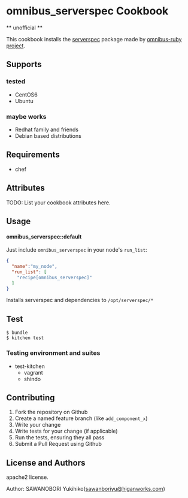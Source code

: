 omnibus_serverspec Cookbook
===========================

** unofficial **

This cookbook installs the [serverspec](http://serverspec.org/) package made by [omnibus-ruby project](https://github.com/OpsRockin/omnibus-serverspec).

Supports
----

### tested

- CentOS6
- Ubuntu 

### maybe works

- Redhat family and friends
- Debian based distributions

Requirements
------------

- chef

Attributes
----------

TODO: List your cookbook attributes here.


Usage
-----
#### omnibus_serverspec::default

Just include `omnibus_serverspec` in your node's `run_list`:

```json
{
  "name":"my_node",
  "run_list": [
    "recipe[omnibus_serverspec]"
  ]
}
```

Installs serverspec and dependencies to `/opt/serverspec/*`

Test
---

```
$ bundle
$ kitchen test
```

### Testing environment and suites

- test-kitchen
  - vagrant
  - shindo



Contributing
------------

1. Fork the repository on Github
2. Create a named feature branch (like `add_component_x`)
3. Write your change
4. Write tests for your change (if applicable)
5. Run the tests, ensuring they all pass
6. Submit a Pull Request using Github

License and Authors
-------------------

apache2 license.


Author: SAWANOBORI Yukihiko(<sawanboriyu@higanworks.com>)


